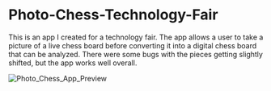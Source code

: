 # Photo-Chess-Technology-Fair

This is an app I created for a technology fair. The app allows a user to take a picture of a live chess board before converting it into a digital chess board that can be analyzed. There were some bugs with the pieces getting slightly shifted, but the app works well overall.

![Photo_Chess_App_Preview](https://user-images.githubusercontent.com/44420281/166844420-41209a3d-672c-4041-8581-3a91f1b062ca.png)
